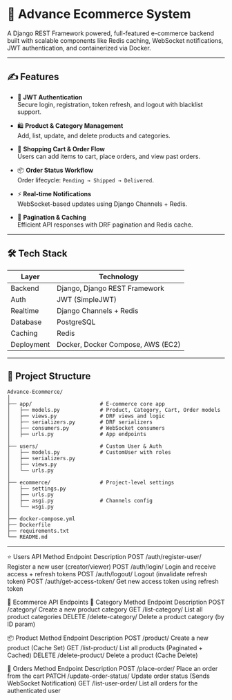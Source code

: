# 🚀 Advance Ecommerce System

A Django REST Framework powered, full-featured e-commerce backend built with scalable components like Redis caching, WebSocket notifications, JWT authentication, and containerized via Docker.

---

## ✍️ Features

- 🔐 **JWT Authentication**  
  Secure login, registration, token refresh, and logout with blacklist support.

- 🛍️ **Product & Category Management**  
  Add, list, update, and delete products and categories.

- 🛒 **Shopping Cart & Order Flow**  
  Users can add items to cart, place orders, and view past orders.

- 📦 **Order Status Workflow**  
  Order lifecycle: `Pending → Shipped → Delivered`.

- ⚡ **Real-time Notifications**  
  WebSocket-based updates using Django Channels + Redis.

- 📄 **Pagination & Caching**  
  Efficient API responses with DRF pagination and Redis cache.

---

## 🛠️ Tech Stack

| Layer       | Technology                 |
|-------------|----------------------------|
| Backend     | Django, Django REST Framework |
| Auth        | JWT (SimpleJWT)            |
| Realtime    | Django Channels + Redis    |
| Database    | PostgreSQL                 |
| Caching     | Redis                      |
| Deployment  | Docker, Docker Compose, AWS (EC2) |

---

## 📂 Project Structure

```plaintext
Advance-Ecommerce/
│
├── app/                      # E-commerce core app
│   ├── models.py             # Product, Category, Cart, Order models
│   ├── views.py              # DRF views and logic
│   ├── serializers.py        # DRF serializers
│   ├── consumers.py          # WebSocket consumers
│   ├── urls.py               # App endpoints
│
├── users/                    # Custom User & Auth
│   ├── models.py             # CustomUser with roles
│   ├── serializers.py
│   ├── views.py
│   └── urls.py
│
├── ecommerce/                # Project-level settings
│   ├── settings.py
│   ├── urls.py
│   ├── asgi.py               # Channels config
│   └── wsgi.py
│
├── docker-compose.yml
├── Dockerfile
├── requirements.txt
└── README.md

```

---


⭐ Users API
Method	Endpoint	Description
POST	/auth/register-user/	Register a new user (creator/viewer)
POST	/auth/login/	Login and receive access + refresh tokens
POST	/auth/logout/	Logout (invalidate refresh token)
POST	/auth/get-access-token/	Get new access token using refresh token

📑 Ecommerce API Endpoints
📁 Category
Method	Endpoint	Description
POST	/category/	Create a new product category
GET	/list-category/	List all product categories
DELETE	/delete-category/	Delete a product category (by ID param)

📦 Product
Method	Endpoint	Description
POST	/product/	Create a new product (Cache Set)
GET	/list-product/	List all products (Paginated + Cached)
DELETE	/delete-product/	Delete a product (Cache Delete)

🛒 Orders
Method	Endpoint	Description
POST	/place-order/	Place an order from the cart
PATCH	/update-order-status/	Update order status (Sends WebSocket Notification)
GET	/list-user-order/	List all orders for the authenticated user

